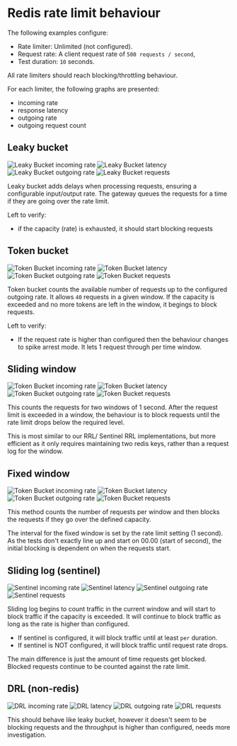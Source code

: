 # Redis rate limit behaviour

The following examples configure:

- Rate limiter: Unlimited (not configured).
- Request rate: A client request rate of `500 requests / second`,
- Test duration: `10` seconds.

All rate limiters should reach blocking/throttling behaviour.

For each limiter, the following graphs are presented:

- incoming rate
- response latency
- outgoing rate
- outgoing request count

## Leaky bucket

![Leaky Bucket incoming rate](./leaky-bucket-rate-in.png)
![Leaky Bucket latency](./leaky-bucket-latency.png)
![Leaky Bucket outgoing rate](./leaky-bucket-rate-out.png)
![Leaky Bucket requests](./leaky-bucket-requests.png)

Leaky bucket adds delays when processing requests, ensuring a
configurable input/output rate. The gateway queues the requests for a
time if they are going over the rate limit.

Left to verify:

- if the capacity (rate) is exhausted, it should start blocking requests

## Token bucket

![Token Bucket incoming rate](./token-bucket-rate-in.png)
![Token Bucket latency](./token-bucket-latency.png)
![Token Bucket outgoing rate](./token-bucket-rate-out.png)
![Token Bucket requests](./token-bucket-requests.png)

Token bucket counts the available number of requests up to the configured
outgoing rate. It allows `40` requests in a given window. If the capacity
is exceeded and no more tokens are left in the window, it begings to block
requests.

Left to verify:

- If the request rate is higher than configured then the behaviour changes
to spike arrest mode. It lets 1 request through per time window.

## Sliding window

![Token Bucket incoming rate](./sliding-window-rate-in.png)
![Token Bucket latency](./sliding-window-latency.png)
![Token Bucket outgoing rate](./sliding-window-rate-out.png)
![Token Bucket requests](./sliding-window-requests.png)

This counts the requests for two windows of 1 second. After the request
limit is exceeded in a window, the behaviour is to block requests until
the rate limit drops below the required level.

This is most similar to our RRL/ Sentinel RRL implementations, but more
efficient as it only requires maintaining two redis keys, rather than a
request log for the window.

## Fixed window

![Token Bucket incoming rate](./fixed-window-rate-in.png)
![Token Bucket latency](./fixed-window-latency.png)
![Token Bucket outgoing rate](./fixed-window-rate-out.png)
![Token Bucket requests](./fixed-window-requests.png)

This method counts the number of requests per window and then blocks the
requests if they go over the defined capacity.

The interval for the fixed window is set by the rate limit setting (1
second). As the tests don't exactly line up and start on 00.00 (start of
second), the initial blocking is dependent on when the requests start.

## Sliding log (sentinel)

![Sentinel incoming rate](./sentinel-rate-in.png)
![Sentinel latency](./sentinel-latency.png)
![Sentinel outgoing rate](./sentinel-rate-out.png)
![Sentinel requests](./sentinel-requests.png)

Sliding log begins to count traffic in the current window and will start
to block traffic if the capacity is exceeded. It will continue to block
traffic as long as the rate is higher than configured.

- If sentinel is configured, it will block traffic until at least `per` duration.
- If sentinel is NOT configured, it will block traffic until request rate drops.

The main difference is just the amount of time requests get blocked.
Blocked requests continue to be counted against the rate limit.

## DRL (non-redis)

![DRL incoming rate](./drl-rate-in.png)
![DRL latency](./drl-latency.png)
![DRL outgoing rate](./drl-rate-out.png)
![DRL requests](./drl-requests.png)

This should behave like leaky bucket, however it doesn't seem to be
blocking requests and the throughput is higher than configured, needs
more investigation.
